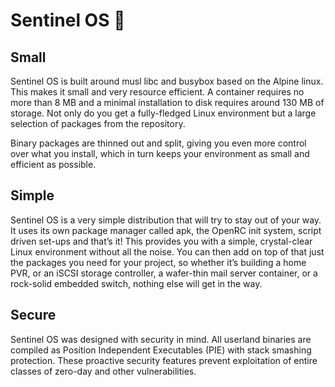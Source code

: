 # Sentinel OS 👋

## Small

Sentinel OS is built around musl libc and busybox based on the Alpine linux. This makes it small and very resource efficient. A container requires no more than 8 MB and a minimal installation to disk requires around 130 MB of storage. Not only do you get a fully-fledged Linux environment but a large selection of packages from the repository.

Binary packages are thinned out and split, giving you even more control over what you install, which in turn keeps your environment as small and efficient as possible.

## Simple

Sentinel OS is a very simple distribution that will try to stay out of your way. It uses its own package manager called apk, the OpenRC init system, script driven set-ups and that’s it! This provides you with a simple, crystal-clear Linux environment without all the noise. You can then add on top of that just the packages you need for your project, so whether it’s building a home PVR, or an iSCSI storage controller, a wafer-thin mail server container, or a rock-solid embedded switch, nothing else will get in the way.

## Secure

Sentinel OS was designed with security in mind. All userland binaries are compiled as Position Independent Executables (PIE) with stack smashing protection. These proactive security features prevent exploitation of entire classes of zero-day and other vulnerabilities.
